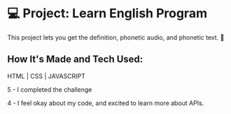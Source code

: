 # 💻 Project: Learn English Program 

This project lets you get the definition, phonetic audio, and phonetic text. 📀



## How It's Made and Tech Used: 
HTML | CSS | JAVASCRIPT 

5 - I completed the challenge

4 - I feel okay about my code, and excited to learn more about APIs. 
